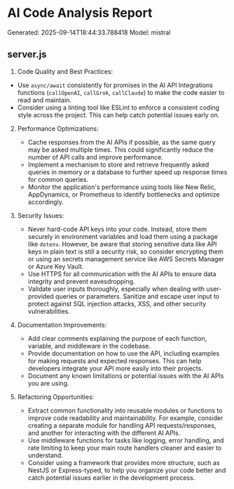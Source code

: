 # AI Code Analysis Report
Generated: 2025-09-14T18:44:33.788418
Model: mistral

## server.js
 1. Code Quality and Best Practices:
   - Use `async/await` consistently for promises in the AI API Integrations functions (`callOpenAI`, `callGrok`, `callClaude`) to make the code easier to read and maintain.
   - Consider using a linting tool like ESLint to enforce a consistent coding style across the project. This can help catch potential issues early on.

2. Performance Optimizations:
   - Cache responses from the AI APIs if possible, as the same query may be asked multiple times. This could significantly reduce the number of API calls and improve performance.
   - Implement a mechanism to store and retrieve frequently asked queries in memory or a database to further speed up response times for common queries.
   - Monitor the application's performance using tools like New Relic, AppDynamics, or Prometheus to identify bottlenecks and optimize accordingly.

3. Security Issues:
   - Never hard-code API keys into your code. Instead, store them securely in environment variables and load them using a package like `dotenv`. However, be aware that storing sensitive data like API keys in plain text is still a security risk, so consider encrypting them or using an secrets management service like AWS Secrets Manager or Azure Key Vault.
   - Use HTTPS for all communication with the AI APIs to ensure data integrity and prevent eavesdropping.
   - Validate user inputs thoroughly, especially when dealing with user-provided queries or parameters. Sanitize and escape user input to protect against SQL injection attacks, XSS, and other security vulnerabilities.

4. Documentation Improvements:
   - Add clear comments explaining the purpose of each function, variable, and middleware in the codebase.
   - Provide documentation on how to use the API, including examples for making requests and expected responses. This can help developers integrate your API more easily into their projects.
   - Document any known limitations or potential issues with the AI APIs you are using.

5. Refactoring Opportunities:
   - Extract common functionality into reusable modules or functions to improve code readability and maintainability. For example, consider creating a separate module for handling API requests/responses, and another for interacting with the different AI APIs.
   - Use middleware functions for tasks like logging, error handling, and rate limiting to keep your main route handlers cleaner and easier to understand.
   - Consider using a framework that provides more structure, such as NestJS or Express-typed, to help you organize your code better and catch potential issues earlier in the development process.

